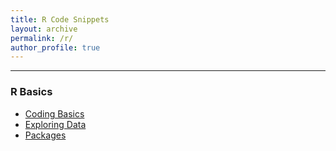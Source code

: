 ```yaml
---
title: R Code Snippets
layout: archive
permalink: /r/
author_profile: true
---
```


<hr>

### R Basics
- [Coding Basics](/code/Coding-Basics)
- [Exploring Data](/code/Exploring-Data)
- [Packages](/code/Packages)

